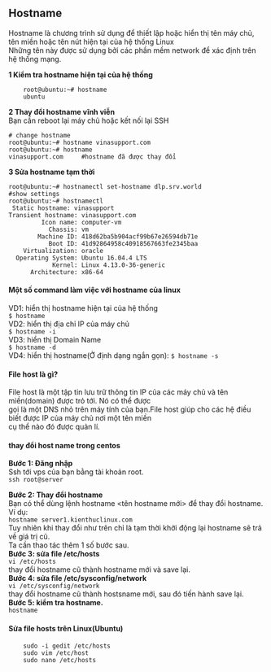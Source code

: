 ## Hostname  
Hostname là chương trình sử dụng để thiết lập hoặc hiển thị tên máy chủ, tên miền hoặc tên nút hiện tại của hệ thống Linux  
Những tên này được sử dụng bởi các phần mềm network để xác định trên hệ thống mạng.  

**1 Kiểm tra hostname hiện tại của hệ thống**  
```
    root@ubuntu:~# hostname  
    ubuntu
```  
**2 Thay đổi hostname vĩnh viễn**  
Bạn cần reboot lại máy chủ hoặc kết nối lại SSH  
```
# change hostname
root@ubuntu:~# hostname vinasupport.com  
root@ubuntu:~# hostname  
vinasupport.com     #hostname đã được thay đổi
```  
**3 Sửa hostname tạm thời**  
```
root@ubuntu:~# hostnamectl set-hostname dlp.srv.world  
#show settings  
root@ubuntu:~# hostnamectl  
 Static hostname: vinasupport  
Transient hostname: vinasupport.com  
         Icon name: computer-vm  
           Chassis: vm  
        Machine ID: 418d62ba5b904acf99b67e26594db71e  
           Boot ID: 41d92864958c40918567663fe2345baa  
    Virtualization: oracle  
  Operating System: Ubuntu 16.04.4 LTS  
            Kernel: Linux 4.13.0-36-generic  
      Architecture: x86-64  
```  
#### Một số command làm việc với hostname của linux  
VD1: hiển thị hostname hiện tại của hệ thống  
`$ hostname`  
VD2: hiển thị địa chỉ IP của máy chủ  
`$ hostname -i`  
VD3: hiển thị Domain Name  
`$ hostname -d`  
VD4: hiển thị hostname(Ở định dạng ngắn gọn):
`$ hostname -s`  

#### File host là gì?
File host là một tập tin lưu trữ thông tin IP của các máy chủ và tên miền(domain) được trỏ tới. Nó có thể được  
gọi là một DNS nhỏ trên máy tính của bạn.File host giúp cho các hệ điều biết được IP của máy chủ nơi một tên miền  
cụ thể nào đó được quản lí.  
#### thay đổi host name trong centos

**Bước 1: Đăng nhập**  
Ssh tới vps của bạn bằng tài khoản root.  
```ssh root@server```  

**Bước 2: Thay đổi hostname**  
Bạn có thể dùng lệnh hostname <tên hostname mới> để thay đổi hostname.  
Ví dụ:  
```hostname server1.kienthuclinux.com```  
Tuy nhiên khi thay đổi như trên chỉ là tạm thời khởi động lại hostname sẽ trả về giá trị cũ.  
Ta cần thao tác thêm 1 số bước sau.  
**Bước 3: sửa file /etc/hosts**  
```vi /etc/hosts```  
thay đổi hostname cũ thành hostname mới và save lại.  
**Bước 4: sửa file /etc/sysconfig/network**  
```vi /etc/sysconfig/network```  
thay đổi hostname cũ thành hostsname mới, sau đó tiến hành save lại.  
**Bước 5: kiểm tra hostname.**  
```hostname```  

#### Sửa file hosts trên Linux(Ubuntu)  
```angular2
    sudo -i gedit /etc/hosts  
    sudo vim /etc/host  
    sudo nano /etc/hosts  
```